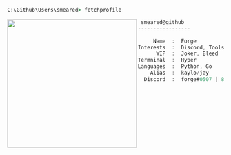 ```bat
C:\Github\Users\smeared> fetchprofile
```

<img align="left" src="https://cdn.discordapp.com/attachments/912445490770092074/916109178186104882/a_03309f88284a520039d07972a16aa2d5.gif" width="300" /> 

```csharp
 smeared@github
-----------------

     Name  :  Forge
Interests  :  Discord, Tools
      WIP  :  Joker, Bleed
Termninal  :  Hyper
Languages  :  Python, Go
    Alias  :  kaylo/jay
  Discord  :  forge#0507 | 806920051944194079
```


